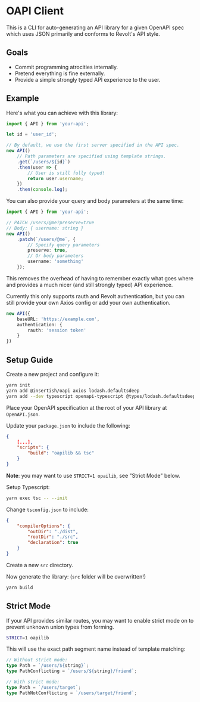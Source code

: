 # OAPI Client

This is a CLI for auto-generating an API library for a given OpenAPI spec which uses JSON primarily and conforms to Revolt's API style.

## Goals

- Commit programming atrocities internally.
- Pretend everything is fine externally.
- Provide a simple strongly typed API experience to the user.

## Example

Here's what you can achieve with this library:

```typescript
import { API } from 'your-api';

let id = 'user_id';

// By default, we use the first server specified in the API spec.
new API()
    // Path parameters are specified using template strings.
    .get(`/users/${id}`)
    .then(user => {
        // User is still fully typed!
        return user.username;
    })
    .then(console.log);
```

You can also provide your query and body parameters at the same time:

```typescript
import { API } from 'your-api';

// PATCH /users/@me?preserve=true
// Body: { username: string }
new API()
    .patch(`/users/@me`, {
        // Specify query parameters
        preserve: true,
        // Or body parameters
        username: 'something'
    });
```

This removes the overhead of having to remember exactly what goes where and provides a much nicer (and still strongly typed) API experience.

Currently this only supports rauth and Revolt authentication, but you can still provide your own Axios config or add your own authentication.

```typescript
new API({
    baseURL: 'https://example.com',
    authentication: {
        rauth: 'session token'
    }
})
```

## Setup Guide

Create a new project and configure it:

```sh
yarn init
yarn add @insertish/oapi axios lodash.defaultsdeep
yarn add --dev typescript openapi-typescript @types/lodash.defaultsdeep
```

Place your OpenAPI specification at the root of your API library at `OpenAPI.json`.

Update your `package.json` to include the following:

```json
{
    [...],
    "scripts": {
        "build": "oapilib && tsc"
    }
}
```

**Note**: you may want to use `STRICT=1 opailib`, see "Strict Mode" below.

Setup Typescript:

```sh
yarn exec tsc -- --init
```

Change `tsconfig.json` to include:

```json
{
    "compilerOptions": {
        "outDir": "./dist",
        "rootDir": "./src",
        "declaration": true
    }
}
```

Create a new `src` directory.

Now generate the library: (`src` folder will be overwritten!)

```sh
yarn build
```

## Strict Mode

If your API provides similar routes, you may want to enable strict mode on to prevent unknown union types from forming.

```sh
STRICT=1 oapilib
```

This will use the exact path segment name instead of template matching:

```typescript
// Without strict mode:
type Path = `/users/${string}`;
type PathConflicting = `/users/${string}/friend`;

// With strict mode:
type Path = `/users/target`;
type PathNotConflicting = `/users/target/friend`;
```
